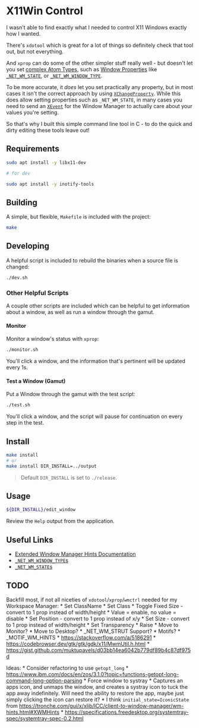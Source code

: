 # X11Win Control

I wasn't able to find exactly what I needed to control X11 Windows exactly how I wanted.

There's `xdotool` which is great for a lot of things so definitely check that tool out, but not everything.

And `xprop` can do some of the other simpler stuff really well - but doesn't let you set [complex Atom Types](https://github.com/tmathmeyer/xprop/blob/master/xprop.c#L1749-L1755), such as [Window Properties](https://specifications.freedesktop.org/wm-spec/wm-spec-latest.html#idm46485863921328) like [`_NET_WM_STATE`](https://specifications.freedesktop.org/wm-spec/wm-spec-latest.html#idm46485863892896), or [`_NET_WM_WINDOW_TYPE`](https://specifications.freedesktop.org/wm-spec/wm-spec-latest.html#idm46485863906176).

To be more accurate, it *does* let you set practically any property, but in most cases it isn't the correct approach by using [`XChangeProperty`](https://tronche.com/gui/x/xlib/window-information/XChangeProperty.html). While this does allow setting properties such as `_NET_WM_STATE`, in many cases you need to send an [`XEvent`](https://tronche.com/gui/x/xlib/events/client-communication/client-message.html) for the Window Manager to actually care about your values you're setting.

So that's why I built this simple command line tool in C - to do the quick and dirty editing these tools leave out!

## Requirements

```sh
sudo apt install -y libx11-dev

# for dev

sudo apt install -y inotify-tools
```

## Building

A simple, but flexible, `Makefile` is included with the project:

```sh
make
```

## Developing

A helpful script is included to rebuild the binaries when a source file is changed:

```sh
./dev.sh
```

### Other Helpful Scripts

A couple other scripts are included which can be helpful to get information about a window, as well as run a window through the gamut.

#### Monitor

Monitor a window's status with `xprop`:

```sh
./monitor.sh
```

You'll click a window, and the information that's pertinent will be updated every 1s.

#### Test a Window (Gamut)

Put a Window through the gamut with the test script:

```sh
./test.sh
```

You'll click a window, and the script will pause for continuation on every step in the test.

## Install

```sh
make install
# or
make install DIR_INSTALL=../output
```

> Default `DIR_INSTALL` is set to `./release`.

## Usage

```sh
${DIR_INSTALL}/edit_window
```

Review the `Help` output from the application.

## Useful Links

* [Extended Window Manager Hints Documentation](https://specifications.freedesktop.org/wm-spec/latest/)
* [`_NET_WM_WINDOW_TYPE`s](https://specifications.freedesktop.org/wm-spec/latest/ar01s05.html#idm44882398096864)
* [`_NET_WM_STATE`s](https://specifications.freedesktop.org/wm-spec/latest/ar01s05.html#idm44882398084176)

## TODO

Backfill most, if not all niceties of `xdotool`/`xprop`/`wmctrl` needed for my Workspace Manager:
    * Set ClassName
    * Set Class
    * Toggle Fixed Size - convert to 1 prop instead of width/height
        * Value = enable, no value = disable
    * Set Position - convert to 1 prop instead of x/y
    * Set Size - convert to 1 prop instead of width/height
    * Set Transparency
    * Raise
    * Move to Monitor?
    * Move to Desktop?
    * _NET_WM_STRUT Support?
    * Motifs?
        * _MOTIF_WM_HINTS
        * https://stackoverflow.com/a/5186291
        * https://codebrowser.dev/gtk/gtk/gdk/x11/MwmUtil.h.html
        * https://gist.github.com/muktupavels/d03bb14ea6042b779df89b4c87df975d

Ideas:
    * Consider refactoring to use `getopt_long`
        * https://www.ibm.com/docs/en/zos/3.1.0?topic=functions-getopt-long-command-long-option-parsing
    * Force window to systray
        * Captures an apps icon, and unmaps the window, and creates a systray icon to tuck the app away indefinitely. Will need the ability to restore the app, maybe just simply clicking the icon can restore it?
        * I think `initial_state=IconicState` from https://tronche.com/gui/x/xlib/ICC/client-to-window-manager/wm-hints.html#XWMHints
        * https://specifications.freedesktop.org/systemtray-spec/systemtray-spec-0.2.html